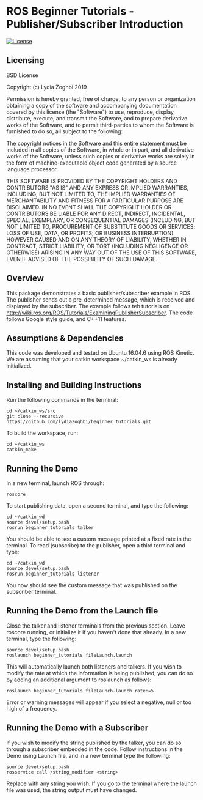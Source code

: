 # ROS Beginner Tutorials - Publisher/Subscriber Introduction
[![License](https://img.shields.io/badge/License-BSD%203--Clause-blue.svg)](https://opensource.org/licenses/BSD-3-Clause)

## Licensing
BSD License

Copyright (c) Lydia Zoghbi 2019

Permission is hereby granted, free of charge, to any person or organization
obtaining a copy of the software and accompanying documentation covered by
this license (the "Software") to use, reproduce, display, distribute,
execute, and transmit the Software, and to prepare derivative works of the
Software, and to permit third-parties to whom the Software is furnished to
do so, all subject to the following:

The copyright notices in the Software and this entire statement
must be included in all copies of the Software, in whole or in part, and
all derivative works of the Software, unless such copies or derivative
works are solely in the form of machine-executable object code generated by
a source language processor.

THIS SOFTWARE IS PROVIDED BY THE COPYRIGHT HOLDERS AND CONTRIBUTORS "AS IS"
AND ANY EXPRESS OR IMPLIED WARRANTIES, INCLUDING, BUT NOT LIMITED TO, THE
IMPLIED WARRANTIES OF MERCHANTABILITY AND FITNESS FOR A PARTICULAR
PURPOSE ARE DISCLAIMED. IN NO EVENT SHALL THE COPYRIGHT HOLDER OR
CONTRIBUTORS BE LIABLE FOR ANY DIRECT, INDIRECT, INCIDENTAL, SPECIAL, 
EXEMPLARY, OR CONSEQUENTIAL DAMAGES (INCLUDING, BUT NOT LIMITED TO, 
PROCUREMENT OF SUBSTITUTE GOODS OR SERVICES; LOSS OF USE, DATA, OR PROFITS;
OR BUSINESS INTERRUPTION) HOWEVER CAUSED AND ON ANY THEORY OF LIABILITY, 
WHETHER IN CONTRACT, STRICT LIABILITY, OR TORT (INCLUDING NEGLIGENCE OR
OTHERWISE) ARISING IN ANY WAY OUT OF THE USE OF THIS SOFTWARE, EVEN IF
ADVISED OF THE POSSIBILITY OF SUCH DAMAGE.

## Overview
This package demonstrates a basic publisher/subscriber example in ROS. The publisher sends out a pre-determined message, which is received and displayed by the subscriber. The example follows teh tutorials on http://wiki.ros.org/ROS/Tutorials/ExaminingPublisherSubscriber. The code follows Google style guide, and C++11 features.

## Assumptions & Dependencies
This code was developed and tested on Ubuntu 16.04.6 using ROS Kinetic. We are assuming that your catkin workspace ~/catkin_ws is already initialized.

## Installing and Building Instructions
Run the following commands in the terminal:
```
cd ~/catkin_ws/src
git clone --recursive https://github.com/lydiazoghbi/beginner_tutorials.git
```
To build the workspace, run:
```
cd ~/catkin_ws
catkin_make
```

## Running the Demo
In a new terminal, launch ROS through:
```
roscore
```
To start publishing data, open a second terminal, and type the following:
```
cd ~/catkin_wd
source devel/setup.bash
rosrun beginner_tutorials talker
```
You should be able to see a custom message printed at a fixed rate in the terminal. To read (subscribe) to the publisher, open a third terminal and type:
```
cd ~/catkin_wd
source devel/setup.bash
rosrun beginner_tutorials listener
```
You now should see the custom message that was published on the subscriber terminal.

## Running the Demo from the Launch file
Close the talker and listener terminals from the previous section. Leave roscore running, or initialize it if you haven't done that already. In a new terminal, type the following:
```
source devel/setup.bash
roslaunch beginner_tutorials fileLaunch.launch
```
This will automatically launch both listeners and talkers. If you wish to modify the rate at which the information is being published, you can do so by adding an additional argument to roslaunch as follows:
```
roslaunch beginner_tutorials fileLaunch.launch rate:=5
```
Error or warning messages will appear if you select a negative, null or too high of a frequency.

## Running the Demo with a Subscriber
If you wish to modify the string published by the talker, you can do so through a subscriber embedded in the code. Follow instructions in the Demo using Launch file, and in a new terminal type the following:
```
source devel/setup.bash
rosservice call /string_modifier <string>
```
Replace <string> with any string you wish. If you go to the terminal where the launch file was used, the string output must have changed.
